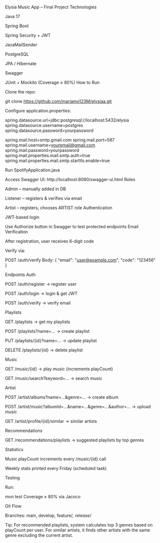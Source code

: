 Elysia Music App – Final Project
Technologies

Java 17

Spring Boot

Spring Security + JWT

JavaMailSender

PostgreSQL

JPA / Hibernate

Swagger

JUnit + Mockito (Coverage ≥ 80%)
How to Run

Clone the repo:

git clone https://github.com/mariamo123M/elysiaa.git


Configure application.properties:

spring.datasource.url=jdbc:postgresql://localhost:5432/elysia
spring.datasource.username=postgres
spring.datasource.password=yourpassword

spring.mail.host=smtp.gmail.com
spring.mail.port=587
spring.mail.username=youremail@gmail.com
spring.mail.password=yourpassword
spring.mail.properties.mail.smtp.auth=true
spring.mail.properties.mail.smtp.starttls.enable=true


Run SpotifyApplication.java

Access Swagger UI: http://localhost:8080/swagger-ui.html
Roles

Admin – manually added in DB

Listener – registers & verifies via email

Artist – registers, chooses ARTIST role
Authentication

JWT-based login

Use Authorize button in Swagger to test protected endpoints
Email Verification

After registration, user receives 6-digit code

Verify via:

POST /auth/verify
Body:
{
"email": "user@example.com",
"code": "123456"
}

Endpoints
Auth

POST /auth/register → register user

POST /auth/login → login & get JWT

POST /auth/verify → verify email

Playlists

GET /playlists → get my playlists

POST /playlists?name=... → create playlist

PUT /playlists/{id}?name=... → update playlist

DELETE /playlists/{id} → delete playlist

Music

GET /music/{id} → play music (increments playCount)

GET /music/search?keyword=... → search music

Artist

POST /artist/albums?name=...&genre=... → create album

POST /artist/music?albumId=...&name=...&genre=...&author=... → upload music

GET /artist/profile/{id}/similar → similar artists

Recommendations

GET /recommendations/playlists → suggested playlists by top genres

Statistics

Music playCount increments every /music/{id} call

Weekly stats printed every Friday (scheduled task)

Testing

Run:

mvn test
Coverage ≥ 80% via Jacoco

Git Flow

Branches: main, develop, feature/*, release/*

Tip:
For recommended playlists, system calculates top 3 genres based on playCount per user.
For similar artists, it finds other artists with the same genre excluding the current artist.
